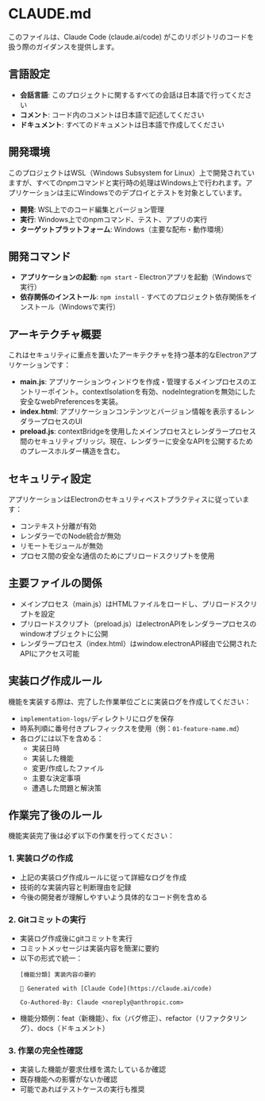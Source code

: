 # CLAUDE.md

このファイルは、Claude Code (claude.ai/code) がこのリポジトリのコードを扱う際のガイダンスを提供します。

## 言語設定

- **会話言語**: このプロジェクトに関するすべての会話は日本語で行ってください
- **コメント**: コード内のコメントは日本語で記述してください
- **ドキュメント**: すべてのドキュメントは日本語で作成してください

## 開発環境

このプロジェクトはWSL（Windows Subsystem for Linux）上で開発されていますが、すべてのnpmコマンドと実行時の処理はWindows上で行われます。アプリケーションは主にWindowsでのデプロイとテストを対象としています。

- **開発**: WSL上でのコード編集とバージョン管理
- **実行**: Windows上でのnpmコマンド、テスト、アプリの実行
- **ターゲットプラットフォーム**: Windows（主要な配布・動作環境）

## 開発コマンド

- **アプリケーションの起動**: `npm start` - Electronアプリを起動（Windowsで実行）
- **依存関係のインストール**: `npm install` - すべてのプロジェクト依存関係をインストール（Windowsで実行）

## アーキテクチャ概要

これはセキュリティに重点を置いたアーキテクチャを持つ基本的なElectronアプリケーションです：

- **main.js**: アプリケーションウィンドウを作成・管理するメインプロセスのエントリーポイント。contextIsolationを有効、nodeIntegrationを無効にした安全なwebPreferencesを実装。
- **index.html**: アプリケーションコンテンツとバージョン情報を表示するレンダラープロセスのUI
- **preload.js**: contextBridgeを使用したメインプロセスとレンダラープロセス間のセキュリティブリッジ。現在、レンダラーに安全なAPIを公開するためのプレースホルダー構造を含む。

## セキュリティ設定

アプリケーションはElectronのセキュリティベストプラクティスに従っています：
- コンテキスト分離が有効
- レンダラーでのNode統合が無効
- リモートモジュールが無効
- プロセス間の安全な通信のためにプリロードスクリプトを使用

## 主要ファイルの関係

- メインプロセス（main.js）はHTMLファイルをロードし、プリロードスクリプトを設定
- プリロードスクリプト（preload.js）はelectronAPIをレンダラープロセスのwindowオブジェクトに公開
- レンダラープロセス（index.html）はwindow.electronAPI経由で公開されたAPIにアクセス可能

## 実装ログ作成ルール

機能を実装する際は、完了した作業単位ごとに実装ログを作成してください：
- `implementation-logs/`ディレクトリにログを保存
- 時系列順に番号付きプレフィックスを使用（例：`01-feature-name.md`）
- 各ログには以下を含める：
  - 実装日時
  - 実装した機能
  - 変更/作成したファイル
  - 主要な決定事項
  - 遭遇した問題と解決策

## 作業完了後のルール

機能実装完了後は必ず以下の作業を行ってください：

### 1. 実装ログの作成
- 上記の実装ログ作成ルールに従って詳細なログを作成
- 技術的な実装内容と判断理由を記録
- 今後の開発者が理解しやすいよう具体的なコード例を含める

### 2. Gitコミットの実行
- 実装ログ作成後にgitコミットを実行
- コミットメッセージは実装内容を簡潔に要約
- 以下の形式で統一：
  ```
  [機能分類] 実装内容の要約
  
  🤖 Generated with [Claude Code](https://claude.ai/code)
  
  Co-Authored-By: Claude <noreply@anthropic.com>
  ```
- 機能分類例：feat（新機能）、fix（バグ修正）、refactor（リファクタリング）、docs（ドキュメント）

### 3. 作業の完全性確認
- 実装した機能が要求仕様を満たしているか確認
- 既存機能への影響がないか確認
- 可能であればテストケースの実行も推奨